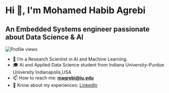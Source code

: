 # Hi 👋, I'm Mohamed Habib Agrebi

## An Embedded Systems engineer passionate about Data Science & AI

![Profile views](https://komarev.com/ghpvc/?username=Engmhabib)

- 🔭 I’m a Research Scientist in AI and Machine Learning.
- 🎓 Ai and Applied Data Science student from Indiana University–Purdue University Indianapolis,USA
- 📫 How to reach me: **magrebi@iu.edu**
- 👀 Know about my experiences: [LinkedIn](https://www.linkedin.com/in/agrebi-mohamed-habib-4b767b13b/)


